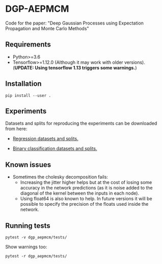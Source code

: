 # DGP-AEPMCM
Code for the paper: "Deep Gaussian Processes using Expectation Propagation and Monte Carlo Methods"

## Requirements
- Python>=3.6
- Tensorflow>=1.12.0 (Although it may work with older versions). (**UPDATE: Using tensorflow 1.13 triggers some warnings.**)


## Installation
```shell
pip install --user .
```

## Experiments
Datasets and splits for reproducing the experiments can be downloaded from here:
- [Regression datasets and splits.](https://gonzalohernandezmunoz.com/downloads/machine_learning/datasets_tfm.zip)

- [Binary classification datasets and splits.](https://gonzalohernandezmunoz.com/downloads/machine_learning/datasets_binary_classification.tar.gz)
## Known issues

- Sometimes the cholesky decomposition fails:
  - Increasing the jitter higher helps but at the cost of losing some accuracy in the network predictions (as it is noise added to the diagonal of the kernel between the inputs in each node).
  - Using float64 is also known to help. In future versions it will be possible to specify the precision of the floats used inside the network.

## Running tests

```shell
pytest -v dgp_aepmcm/tests/
```

Show warnings too:
```shell
pytest -r dgp_aepmcm/tests/
```
